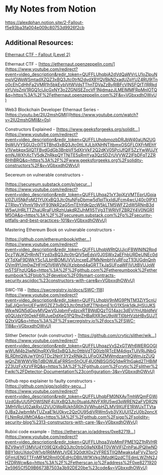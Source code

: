 # My Notes from Notion
https://alexdphan.notion.site/2-Fallout-f5e93ba3fa004e009c80753d9926f2cb

## Additional Resources:
[Ethernaut CTF - Fallout (Level 2)](https://www.youtube.com/watch?v=VGbxxdhOWvU)

Ethernaut CTF -
[https://ethernaut.openzeppelin.com/](https://www.youtube.com/redirect?event=video_description&redir_token=QUFFLUhqbjA2dVdQaWVrLU1oZlpuNmpVQWpWSmtadXZQZ3xBQ3Jtc0trN2dvdXBYQVBkN2xadUZpYUZ4RU9lTno0cEhCdHhFa2VMR1h5bkEyblVtWVdsTThnTDVaZzByRlBFcVlNSFQtTi1RRkdnYUVqZnV1RGQ1clJicGxNY3o2ZGNISEZocVF1NjdmazJLMElMMFRpMnlOTQ&q=https%3A%2F%2Fethernaut.openzeppelin.com%2F&v=VGbxxdhOWvU)

Web3 Blockchain Developer Ethernaut Series -
[https://youtu.be/2IU2mshGMlI](https://www.youtube.com/watch?v=2IU2mshGMlI&t=0s)

Constructors Explained -
[https://www.geeksforgeeks.org/solidit...](https://www.youtube.com/redirect?event=video_description&redir_token=QUFFLUhqbmozbDRJbW40aUN2UG9sWUVYSGU2c0lTSTBhd3xBQ3Jtc0ttLXJLbXNHNTltbmxOSGFLOXFrMEhYV1VwbkpxSjlQTFBvdGdGb3BnbVF5dXlrVkF2Q2dKV05PclJfQlF5ZzYwWUJYemNJWXhXcTV5dkZhRkpQYTNjTE5sRmYya3QzSDZrUVVWZ2lFbDFqT2ZRRHhBRQ&q=https%3A%2F%2Fwww.geeksforgeeks.org%2Fsolidity-constructors%2F&v=VGbxxdhOWvU)

Secereum on vulnerable constructors -

[https://secureum.substack.com/p/secur...](https://www.youtube.com/redirect?event=video_description&redir_token=QUFFLUhqa21xY3pjXzVMTEprUGpiakl0ZUI5NkFoM21YUXxBQ3Jtc0tuNFpDbmw5d1plTkxIdlJFcm4wcU40c0lPX1ZTRlpvYVhmV19vVF93NkR2aG5mTEhYdkQzcW5kLTM5WFZ2dW5RNnB3dW5wUHRLTTZhaURraFUtRzhUakdRZjJhM1l5TVg3TWRIVFZBR2Y4V0NGR1M5OA&q=https%3A%2F%2Fsecureum.substack.com%2Fp%2Fsecurity-pitfalls-and-best-practices-101&v=VGbxxdhOWvU)

Mastering Ethereum Book on vulnerable constructors -

[https://github.com/ethereumbook/ether...](https://www.youtube.com/redirect?event=video_description&redir_token=QUFFLUhqbWRtQUJjcjFBWlNIN2RpdDczTWJKZHRnNTYzd3xBQ3Jtc0trQlV5eEdsV0J0SWx2aEFhbURDeUNEc0dsYTdXaF9DWkY5c1JLbHBOMUVVUncxeEJPMkNmbHVuRFozT1l3UGdnQnhOVm9YUm0wZHFHQ1V6WVNUXzlpbnd4aGRTTkJaSUFoaWFIVUtBVUJoWm5TSFhzUQ&q=https%3A%2F%2Fgithub.com%2Fethereumbook%2Fethereumbook%2Fblob%2Fdevelop%2F09smart-contracts-security.asciidoc%23constructors-with-care&v=VGbxxdhOWvU)

SWC-118 -
[https://swcregistry.io/docs/SWC-118](https://www.youtube.com/redirect?event=video_description&redir_token=QUFFLUhqbV9nMG9PNTM3ZjY5cnU3aEJjQm1mUEFwWGZEZ3xBQ3Jtc0ttd3dfZTNnbmE1cG1XSnk1dkJHSUJKSWkwNGN5dGpyMVQwV0JqbmFvdzcxRTBWdDQzTG14azc3dEViYnUtbldfeVg0QUdsY0tOekF6RlJueDdXeG1PQ1hvZHBaRXR3eU9qWTl0bHVzbHBvSUJTQ2txVQ&q=https%3A%2F%2Fswcregistry.io%2Fdocs%2FSWC-118&v=VGbxxdhOWvU)

Slither Detector (vuln constructor) -
[https://github.com/crytic/slither/wik...](https://www.youtube.com/redirect?event=video_description&redir_token=QUFFLUhqazVxS2xGTWh6WERGOGIwWUM4b2IwN0hqRXVRd3xBQ3Jtc0ttbVdTQ0Izb1RTcEM4djgxTUlVRjJNbGRLRDhtQWJwY0hGTDc2NnY3Y2xRNjk2LUFqOXZMWmdzam9QWmJzZUQwQnZWWWVRbTdBOWJEaFRRSm5hOUF4U0NBSGI5Q1dwR1hGakd2THBiM2Z3UzFxXzVFRQ&q=https%3A%2F%2Fgithub.com%2Fcrytic%2Fslither%2Fwiki%2FDetector-Documentation%23configuration-3&v=VGbxxdhOWvU)

Github repo explainer to faulty constructors -
[https://github.com/sigp/solidity-secu...](https://www.youtube.com/redirect?event=video_description&redir_token=QUFFLUhqbFM0NXAyTmhWQmFGWjUzdG8yUU5POWlSNlF4UXxBQ3Jtc0tualdJNVFXRU5wd3pWREN2aFVDR2N3MHVRcU02akRxU2VUOWpRUkh5R0h3VWhubHZLMV9XUFE1RWUxTTVta0JBa2JwbmMyTUZxaE1kU0kyc2QzOU95djVRWm5vb3VXUUI1ZzU0b2pncXFLNmRqUlMtOA&q=https%3A%2F%2Fgithub.com%2Fsigp%2Fsolidity-security-blog%2313-constructors-with-care-1&v=VGbxxdhOWvU)

Rubixi code example -
[https://etherscan.io/address/0xe82719...](https://www.youtube.com/redirect?event=video_description&redir_token=QUFFLUhqa3VpMmFPME1QZ1hRVHRBZV9wVFl3MVU4Y09EQXxBQ3Jtc0trbG9aNXB4T0VWVlFlZnhPajJPQlIwNDBBY1doUXdoOW1vb1R6MWtJVDE3Q0dtX0x2VFRESTlIQlMwaks4aFVvZ1prOGFmUENGTTFnMFM2RmI0OEdHcDBIUW1KVkg3MzdKQzdCTEdmLWZhN2JHZDRWcw&q=https%3A%2F%2Fetherscan.io%2Faddress%2F0xe82719202e5965Cf5D9B6673B7503a3b92DE20be%23code&v=VGbxxdhOWvU)